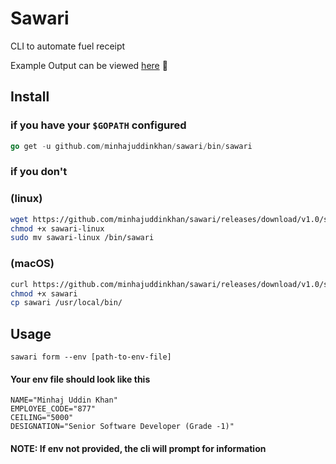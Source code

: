 # Sawari
CLI to automate fuel receipt 

Example Output can be viewed [here](./output-examples/hello.pdf) :rocket:

## Install

### if you have your `$GOPATH` configured
```go 
go get -u github.com/minhajuddinkhan/sawari/bin/sawari
```
### if you don't

### (linux)

```bash
wget https://github.com/minhajuddinkhan/sawari/releases/download/v1.0/sawari-linux  
chmod +x sawari-linux
sudo mv sawari-linux /bin/sawari
```
### (macOS)
``` bash
curl https://github.com/minhajuddinkhan/sawari/releases/download/v1.0/sawari-darwin -Lo sawari
chmod +x sawari
cp sawari /usr/local/bin/
```

## Usage
```golang
sawari form --env [path-to-env-file]
```

#### Your env file should look like this 
```env
NAME="Minhaj Uddin Khan"
EMPLOYEE_CODE="877"
CEILING="5000"
DESIGNATION="Senior Software Developer (Grade -1)"
```
####  NOTE: If env not provided, the cli will prompt for information



